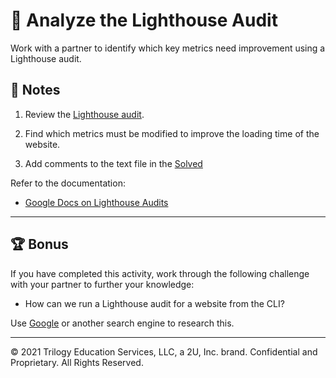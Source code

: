 # 📐 Analyze the Lighthouse Audit

Work with a partner to identify which key metrics need improvement using a Lighthouse audit. 

## 📝 Notes

1. Review the [Lighthouse audit](./Unsolved/audit.png).

2. Find which metrics must be modified to improve the loading time of the website.

3. Add comments to the text file in the [Solved](./Solved/audit.txt)

Refer to the documentation: 

* [Google Docs on Lighthouse Audits](https://developers.google.com/web/tools/lighthouse)

---

## 🏆 Bonus

If you have completed this activity, work through the following challenge with your partner to further your knowledge:

* How can we run a Lighthouse audit for a website from the CLI?

Use [Google](https://www.google.com) or another search engine to research this.

---
© 2021 Trilogy Education Services, LLC, a 2U, Inc. brand. Confidential and Proprietary. All Rights Reserved.
